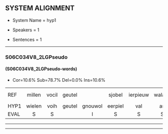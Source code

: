 
## SYSTEM ALIGNMENT

- System Name = hyp1

- Speakers = 1

- Sentences = 1

---

### S06C034V8_2LGPseudo

#### (S06C034V8_2LGPseudo-words)

- Cor=10.6%	Sub=78.7%	Del=0.0%	Ins=10.6%

|  |  |  |  |  |  |  |  |  |  |  |  |  |  |  |  |  |  |  |  |  |  |  |  |  |  |  |  |  |  |  |  |  |  |  |  |  |  |  |  |  |  |  |  |  |  |  |  |
|:--- |:---:|:---:|:---:|:---:|:---:|:---:|:---:|:---:|:---:|:---:|:---:|:---:|:---:|:---:|:---:|:---:|:---:|:---:|:---:|:---:|:---:|:---:|:---:|:---:|:---:|:---:|:---:|:---:|:---:|:---:|:---:|:---:|:---:|:---:|:---:|:---:|:---:|:---:|:---:|:---:|:---:|:---:|:---:|:---:|:---:|:---:|:---:|
| REF | millen | vocil | geutel |  | sjobel | ierpieuw | walaan | erke | haweel | saarweng | * | gevicht | eemde |  | bepoud | orstalk | veten*(vetten) | gefouw | vurpaand | nizung | fiewon | * | kneurem | vawaai | strellen*(stellen) | zwieten | foetbans | oonste*(oosten) | muider | grijnken |  |  |  | schielstaug | prilsood | vloender | milste | veurder | kloeien | ulen | orponk | schodig | ijpo | menuur | spreikje | hiffreeuw | wooien |
| HYP1 | wielen | voih | geutel | gnouwol | eerpiel | val | an | erken | hawe | sarweng | gevecha | gevicht | eemde | bepaald | orstank | vetten | gefal | vurpennizur | fe | on | ke | knren | van | w | stellen | zweten | voetband | oosten | muider | grijnken | cilstal | billen | stoot | vouter | wilste | veurde | koend | ee | ar | kon | schondig | eijpen | nuur | gesprekje | hinfir | moe | en |
| EVAL | S | S |  | I | S | S | S | S | S | S | S |  |  | I | S | S | S | S | S | S | S | S | S | S | S | S | S | S |  |  | I | I | I | S | S | S | S | S | S | S | S | S | S | S | S | S | S |
---

---
